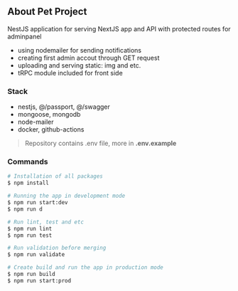 ## About Pet Project
NestJS application for serving NextJS app and API with protected routes for adminpanel
- using nodemailer for sending notifications
- creating first admin accout through GET request
- uploading and serving static: img and etc.
- tRPC module included for front side 

### Stack
- nestjs, @/passport, @/swagger
- mongoose, mongodb
- node-mailer
- docker, github-actions

> Repository contains .env file, more in **.env.example**

### Commands
```bash
# Installation of all packages
$ npm install
```
```bash
# Running the app in development mode
$ npm run start:dev
$ npm run d
```
```bash
# Run lint, test and etc
$ npm run lint
$ npm run test
```
```bash
# Run validation before merging
$ npm run validate
```
```bash
# Create build and run the app in production mode
$ npm run build
$ npm run start:prod
```